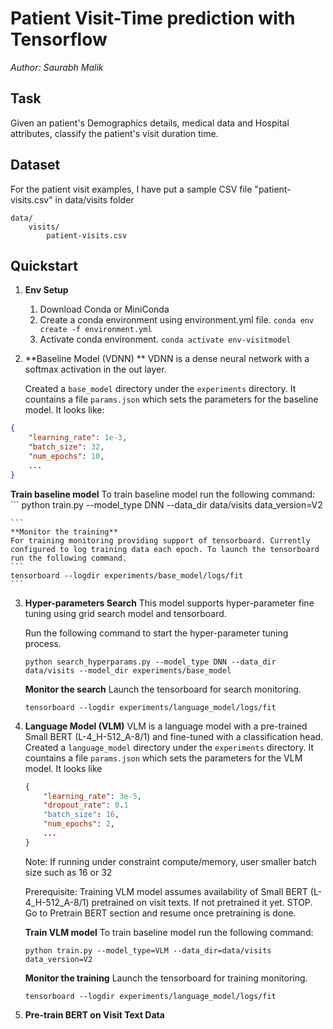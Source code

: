 # Patient Visit-Time prediction with Tensorflow

_Author: Saurabh Malik_

## Task

Given an patient's Demographics details, medical data and Hospital attributes, classify the patient's visit duration time.

## Dataset

For the patient visit examples, I have put a sample CSV file "patient-visits.csv" in data/visits folder

```
data/
    visits/
        patient-visits.csv
```


## Quickstart
1. **Env Setup** 
    1. Download Conda or MiniConda
    2. Create a conda environment using environment.yml file. 
        ```conda env create -f environment.yml```
    3. Activate conda environment.
        ```conda activate env-visitmodel```

2. **Baseline Model (VDNN) ** VDNN is a dense neural network with a softmax activation in the out layer.

    Created a `base_model` directory under the `experiments` directory. It countains a file `params.json` which sets the parameters for the baseline model.
    It looks like:

```json
{
    "learning_rate": 1e-3,
    "batch_size": 32,
    "num_epochs": 10,
    ...
}
```

**Train baseline model**
    To train baseline model run the following command:
    ```
    python train.py --model_type DNN --data_dir data/visits data_version=V2

    ```
    **Monitor the training**
    For training monitoring providing support of tensorboard. Currently configured to log training data each epoch. To launch the tensorboard run the following command.
    ```
    tensorboard --logdir experiments/base_model/logs/fit
    ```
3. **Hyper-parameters Search**
    This model supports hyper-parameter fine tuning using grid search model and tensorboard.
    
    Run the following command to start the hyper-parameter tuning process.
    ``` 
    python search_hyperparams.py --model_type DNN --data_dir data/visits --model_dir experiments/base_model
    ```
    
    **Monitor the search**
    Launch the tensorboard for search monitoring.
    ```
    tensorboard --logdir experiments/language_model/logs/fit
    ```

4. **Language Model (VLM)** VLM is a language model with a pre-trained Small BERT (L-4_H-512_A-8/1) and fine-tuned with a classification head.
    Created a `language_model` directory under the `experiments` directory. It countains a file `params.json` which sets the parameters for the VLM model. It looks like

    ```json
    {
        "learning_rate": 3e-5,
        "dropout_rate": 0.1
        "batch_size": 16,
        "num_epochs": 2,
        ...
    }
    ```
    Note: If running under constraint compute/memory, user smaller batch size such as 16 or 32

    Prerequisite:
    Training VLM model assumes availability of Small BERT (L-4_H-512_A-8/1) pretrained on visit texts. If not pretrained it yet. STOP. Go to Pretrain BERT section and resume once pretraining is done.

    **Train VLM model**
    To train baseline model run the following command:
    ```
    python train.py --model_type=VLM --data_dir=data/visits data_version=V2

    ```
    **Monitor the training**
    Launch the tensorboard for training monitoring.
    ```
    tensorboard --logdir experiments/language_model/logs/fit
    ```

3. **Pre-train BERT on Visit Text Data**

```
    
```
